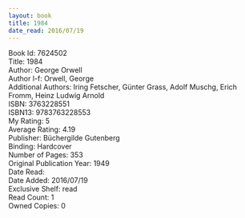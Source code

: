 ```yaml
---
layout: book
title: 1984
date_read: 2016/07/19
---
```


Book Id: 7624502<br />
Title: 1984<br />
Author: George Orwell<br />
Author l-f: Orwell, George<br />
Additional Authors: Iring Fetscher, Günter Grass, Adolf Muschg, Erich Fromm, Heinz Ludwig Arnold<br />
ISBN: 3763228551<br />
ISBN13: 9783763228553<br />
My Rating: 5<br />
Average Rating: 4.19<br />
Publisher: Büchergilde Gutenberg<br />
Binding: Hardcover<br />
Number of Pages: 353<br />
Original Publication Year: 1949<br />
Date Read: <br />
Date Added: 2016/07/19<br />
Exclusive Shelf: read<br />
Read Count: 1<br />
Owned Copies: 0<br />

